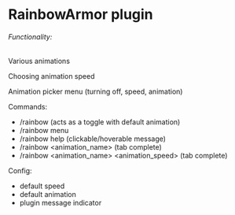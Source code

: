 <h1>RainbowArmor plugin</h1>
<h6>Functionality:</h6>
<p>

Various animations

Choosing animation speed

Animation picker menu (turning off, speed, animation)

Commands:
-  /rainbow (acts as a toggle with default animation)
-  /rainbow menu
-  /rainbow help (clickable/hoverable message)
-  /rainbow <animation_name>  (tab complete)
-  /rainbow <animation_name> <animation_speed>  (tab complete)

Config:
-  default speed
-  default animation
-  plugin message indicator
</p>

